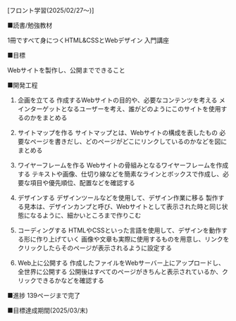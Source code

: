 [フロント学習(2025/02/27～)]

■読書/勉強教材

1冊ですべて身につくHTML&CSSとWebデザイン 入門講座

■目標

Webサイトを製作し、公開までできること

■開発工程
1. 企画を立てる
作成するWebサイトの目的や、必要なコンテンツを考える
メインターゲットとなるユーザーを考え、誰がどのようにこのサイトを使用するのかをまとめる

2. サイトマップを作る
サイトマップとは、Webサイトの構成を表したもの
必要なページを書きだし、どのページがどこにリンクしているのかなどを図にまとめる

3. ワイヤーフレームを作る
Webサイトの骨組みとなるワイヤーフレームを作成する
テキストや画像、仕切り線などを簡素なラインとボックスで作成し、必要な項目や優先順位、配置などを確認する

4. デザインする
デザインツールなどを使用して、デザイン作業に移る
製作する見本は、デザインカンプと呼び、Webサイトとして表示された時と同じ状態になるように、細かいところまで作りこむ

5. コーディングする
HTMLやCSSといった言語を使用して、デザインを動作する形に作り上げていく
画像や文章も実際に使用するものを用意し、リンクをクリックしたらそのページが表示されるように設定する

6. Web上に公開する
作成したファイルをWebサーバー上にアップロードし、全世界に公開する
公開後はすべてのページがきちんと表示されているか、クリックできるかなどを確認する

■進捗
139ページまで完了

■目標達成期間(2025/03/末)
